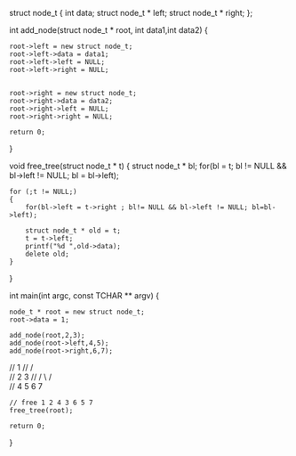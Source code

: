 struct node_t
{
    int data;
    struct node_t * left;
    struct node_t * right;
};

int add_node(struct node_t * root, int data1,int data2)
{
    
    root->left = new struct node_t;
    root->left->data = data1;
    root->left->left = NULL;
    root->left->right = NULL;


    root->right = new struct node_t;
    root->right->data = data2;
    root->right->left = NULL;
    root->right->right = NULL;

    return 0;
}


void free_tree(struct node_t * t)
{
    struct node_t * bl;
    for(bl = t; bl != NULL && bl->left != NULL; bl = bl->left);

    for (;t != NULL;)
    {
        for(bl->left = t->right ; bl!= NULL && bl->left != NULL; bl=bl->left);

        struct node_t * old = t; 
        t = t->left;
        printf("%d ",old->data);
        delete old;
    }
}

int main(int argc, const TCHAR ** argv)
{

    node_t * root = new struct node_t;
    root->data = 1;
    
    add_node(root,2,3);
    add_node(root->left,4,5);
    add_node(root->right,6,7);
    
//          1
//        /   \
//       2     3
//     /   \  /  \
//    4     5 6   7

    // free 1 2 4 3 6 5 7
    free_tree(root);

    return 0;
}